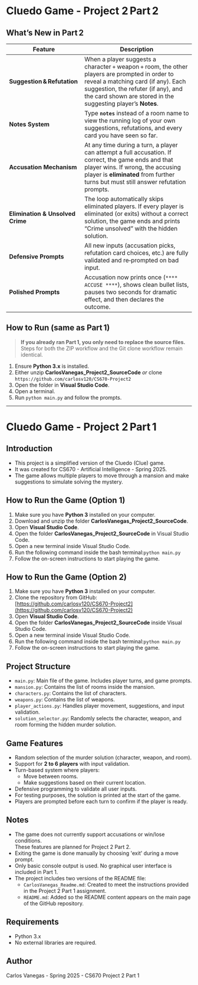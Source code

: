 # Cluedo Game - Project 2 Part 2

## What’s New in Part 2

| Feature | Description |
|---------|-------------|
| **Suggestion & Refutation** | When a player suggests a character + weapon + room, the other players are prompted in order to reveal a matching card (if any). Each suggestion, the refuter (if any), and the card shown are stored in the suggesting player’s **Notes**. |
| **Notes System** | Type **`notes`** instead of a room name to view the running log of your own suggestions, refutations, and every card you have seen so far. |
| **Accusation Mechanism** | At any time during a turn, a player can attempt a full accusation. If correct, the game ends and that player wins. If wrong, the accusing player is **eliminated** from further turns but must still answer refutation prompts. |
| **Elimination & Unsolved Crime** | The loop automatically skips eliminated players. If every player is eliminated (or exits) without a correct solution, the game ends and prints “Crime unsolved” with the hidden solution. |
| **Defensive Prompts** | All new inputs (accusation picks, refutation card choices, etc.) are fully validated and re‑prompted on bad input. |
| **Polished Prompts** | Accusation now prints once (`**** ACCUSE ****`), shows clean bullet lists, pauses two seconds for dramatic effect, and then declares the outcome. |

## How to Run (same as Part 1)

> **If you already ran Part 1, you only need to replace the source files.**  
> Steps for both the ZIP workflow and the Git clone workflow remain identical.

1. Ensure **Python 3.x** is installed.  
2. Either unzip **CarlosVanegas_Project2_SourceCode** *or* clone  
   `https://github.com/carlosv120/CS670-Project2`  
3. Open the folder in **Visual Studio Code**.  
4. Open a terminal.  
5. Run `python main.py` and follow the prompts.

---

# Cluedo Game - Project 2 Part 1

## Introduction

 - This project is a simplified version of the Cluedo (Clue) game.  
 - It was created for CS670 - Artificial Intelligence - Spring 2025.  
 - The game allows multiple players to move through a mansion and make suggestions to simulate solving the mystery.

## How to Run the Game (Option 1)

1. Make sure you have **Python 3** installed on your computer.
2. Download and unzip the folder **CarlosVanegas_Project2_SourceCode**.
3. Open **Visual Studio Code**.
4. Open the folder **CarlosVanegas_Project2_SourceCode** in Visual Studio Code.
5. Open a new terminal inside Visual Studio Code.
6. Run the following command inside the bash terminal:```python main.py```
7. Follow the on-screen instructions to start playing the game.

## How to Run the Game (Option 2)

1. Make sure you have **Python 3** installed on your computer.
2. Clone the repository from GitHub: [https://github.com/carlosv120/CS670-Project2](https://github.com/carlosv120/CS670-Project2)
3. Open **Visual Studio Code**.
4. Open the folder **CarlosVanegas_Project2_SourceCode** inside Visual Studio Code.
5. Open a new terminal inside Visual Studio Code.
6. Run the following command inside the bash terminal:```python main.py```
7. Follow the on-screen instructions to start playing the game.

## Project Structure

- `main.py`: Main file of the game. Includes player turns, and game prompts.
- `mansion.py`: Contains the list of rooms inside the mansion.
- `characters.py`: Contains the list of characters.
- `weapons.py`: Contains the list of weapons.
- `player_actions.py`: Handles player movement, suggestions, and input validation.
- `solution_selector.py`: Randomly selects the character, weapon, and room forming the hidden murder solution.

## Game Features

- Random selection of the murder solution (character, weapon, and room).
- Support for **2 to 6 players** with input validation.
- Turn-based system where players:
  - Move between rooms.
  - Make suggestions based on their current location.
- Defensive programming to validate all user inputs.
- For testing purposes, the solution is printed at the start of the game.
- Players are prompted before each turn to confirm if the player is ready.

## Notes

- The game does not currently support accusations or win/lose conditions.  
  These features are planned for Project 2 Part 2.
- Exiting the game is done manually by choosing 'exit' during a move prompt.
- Only basic console output is used. No graphical user interface is included in Part 1.
- The project includes two versions of the README file:
  - `CarlosVanegas_Readme.md`: Created to meet the instructions provided in the Project 2 Part 1 assignment.
  - `README.md`: Added so the README content appears on the main page of the GitHub repository.


## Requirements

- Python 3.x
- No external libraries are required.

## Author

Carlos Vanegas - Spring 2025 - CS670 Project 2 Part 1
